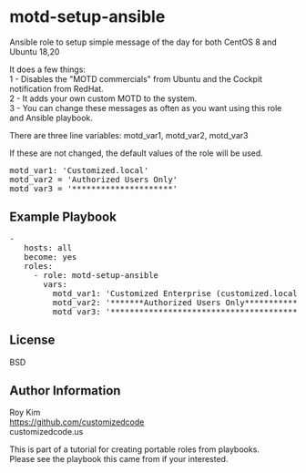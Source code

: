 motd-setup-ansible
=========

Ansible role to setup simple message of the day for both CentOS 8 and Ubuntu 18,20  

It does a few things:  
1 - Disables the "MOTD commercials" from Ubuntu and the Cockpit notification from RedHat.  
2 - It adds your own custom MOTD to the system.  
3 - You can change these messages as often as you want using this role and Ansible playbook.  
  
There are three line variables: motd_var1, motd_var2, motd_var3  

If these are not changed, the default values of the role will be used.  

<pre>
motd_var1: 'Customized.local'  
motd_var2 = 'Authorized Users Only'  
motd_var3 = '*********************'  
</pre>

Example Playbook
----------------

<pre>
-
   hosts: all  
   become: yes  
   roles:  
     - role: motd-setup-ansible  
       vars:  
         motd_var1: 'Customized Enterprise (customized.local)'  
         motd_var2: '*******Authorized Users Only************'  
         motd_var3: '****************************************'  
</pre>

License
-------

BSD

Author Information
------------------
Roy Kim  
https://github.com/customizedcode  
customizedcode.us  
  
This is part of a tutorial for creating portable roles from playbooks.  
Please see the playbook this came from if your interested.  
  

